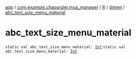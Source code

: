 [app](../../../index.md) / [com.example.chaosruler.msa_manager](../../index.md) / [R](../index.md) / [dimen](index.md) / [abc_text_size_menu_material](.)

# abc_text_size_menu_material

`static val abc_text_size_menu_material: `[`Int`](https://kotlinlang.org/api/latest/jvm/stdlib/kotlin/-int/index.html)
`static val abc_text_size_menu_material: `[`Int`](https://kotlinlang.org/api/latest/jvm/stdlib/kotlin/-int/index.html)